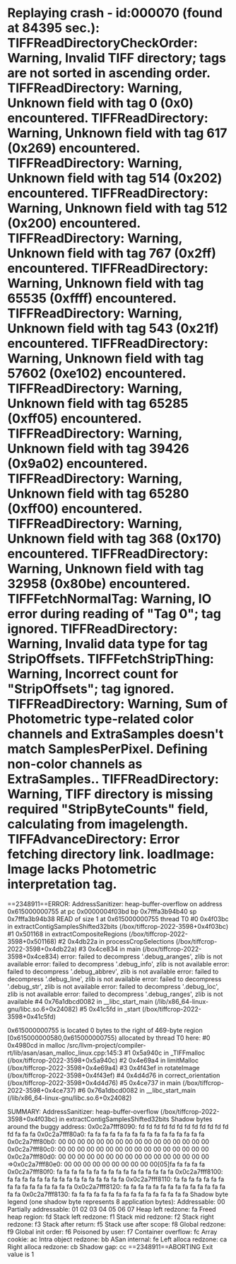 Replaying crash - id:000070 (found at 84395 sec.):
TIFFReadDirectoryCheckOrder: Warning, Invalid TIFF directory; tags are not sorted in ascending order.
TIFFReadDirectory: Warning, Unknown field with tag 0 (0x0) encountered.
TIFFReadDirectory: Warning, Unknown field with tag 617 (0x269) encountered.
TIFFReadDirectory: Warning, Unknown field with tag 514 (0x202) encountered.
TIFFReadDirectory: Warning, Unknown field with tag 512 (0x200) encountered.
TIFFReadDirectory: Warning, Unknown field with tag 767 (0x2ff) encountered.
TIFFReadDirectory: Warning, Unknown field with tag 65535 (0xffff) encountered.
TIFFReadDirectory: Warning, Unknown field with tag 543 (0x21f) encountered.
TIFFReadDirectory: Warning, Unknown field with tag 57602 (0xe102) encountered.
TIFFReadDirectory: Warning, Unknown field with tag 65285 (0xff05) encountered.
TIFFReadDirectory: Warning, Unknown field with tag 39426 (0x9a02) encountered.
TIFFReadDirectory: Warning, Unknown field with tag 65280 (0xff00) encountered.
TIFFReadDirectory: Warning, Unknown field with tag 368 (0x170) encountered.
TIFFReadDirectory: Warning, Unknown field with tag 32958 (0x80be) encountered.
TIFFFetchNormalTag: Warning, IO error during reading of "Tag 0"; tag ignored.
TIFFReadDirectory: Warning, Invalid data type for tag StripOffsets.
TIFFFetchStripThing: Warning, Incorrect count for "StripOffsets"; tag ignored.
TIFFReadDirectory: Warning, Sum of Photometric type-related color channels and ExtraSamples doesn't match SamplesPerPixel. Defining non-color channels as ExtraSamples..
TIFFReadDirectory: Warning, TIFF directory is missing required "StripByteCounts" field, calculating from imagelength.
TIFFAdvanceDirectory: Error fetching directory link.
loadImage: Image lacks Photometric interpretation tag.
=================================================================
==2348911==ERROR: AddressSanitizer: heap-buffer-overflow on address 0x615000000755 at pc 0x0000004f03bd bp 0x7fffa3b94b40 sp 0x7fffa3b94b38
READ of size 1 at 0x615000000755 thread T0
    #0 0x4f03bc in extractContigSamplesShifted32bits (/box/tiffcrop-2022-3598+0x4f03bc)
    #1 0x501168 in extractCompositeRegions (/box/tiffcrop-2022-3598+0x501168)
    #2 0x4db22a in processCropSelections (/box/tiffcrop-2022-3598+0x4db22a)
    #3 0x4ce834 in main (/box/tiffcrop-2022-3598+0x4ce834)
error: failed to decompress '.debug_aranges', zlib is not available
error: failed to decompress '.debug_info', zlib is not available
error: failed to decompress '.debug_abbrev', zlib is not available
error: failed to decompress '.debug_line', zlib is not available
error: failed to decompress '.debug_str', zlib is not available
error: failed to decompress '.debug_loc', zlib is not available
error: failed to decompress '.debug_ranges', zlib is not available
    #4 0x76a1dbcd0082 in __libc_start_main (/lib/x86_64-linux-gnu/libc.so.6+0x24082)
    #5 0x41c5fd in _start (/box/tiffcrop-2022-3598+0x41c5fd)

0x615000000755 is located 0 bytes to the right of 469-byte region [0x615000000580,0x615000000755)
allocated by thread T0 here:
    #0 0x4980cd in malloc /src/llvm-project/compiler-rt/lib/asan/asan_malloc_linux.cpp:145:3
    #1 0x5a940c in _TIFFmalloc (/box/tiffcrop-2022-3598+0x5a940c)
    #2 0x4e69a4 in limitMalloc (/box/tiffcrop-2022-3598+0x4e69a4)
    #3 0x4f43ef in rotateImage (/box/tiffcrop-2022-3598+0x4f43ef)
    #4 0x4d4d76 in correct_orientation (/box/tiffcrop-2022-3598+0x4d4d76)
    #5 0x4ce737 in main (/box/tiffcrop-2022-3598+0x4ce737)
    #6 0x76a1dbcd0082 in __libc_start_main (/lib/x86_64-linux-gnu/libc.so.6+0x24082)

SUMMARY: AddressSanitizer: heap-buffer-overflow (/box/tiffcrop-2022-3598+0x4f03bc) in extractContigSamplesShifted32bits
Shadow bytes around the buggy address:
  0x0c2a7fff8090: fd fd fd fd fd fd fd fd fd fd fd fd fd fa fa fa
  0x0c2a7fff80a0: fa fa fa fa fa fa fa fa fa fa fa fa fa fa fa fa
  0x0c2a7fff80b0: 00 00 00 00 00 00 00 00 00 00 00 00 00 00 00 00
  0x0c2a7fff80c0: 00 00 00 00 00 00 00 00 00 00 00 00 00 00 00 00
  0x0c2a7fff80d0: 00 00 00 00 00 00 00 00 00 00 00 00 00 00 00 00
=>0x0c2a7fff80e0: 00 00 00 00 00 00 00 00 00 00[05]fa fa fa fa fa
  0x0c2a7fff80f0: fa fa fa fa fa fa fa fa fa fa fa fa fa fa fa fa
  0x0c2a7fff8100: fa fa fa fa fa fa fa fa fa fa fa fa fa fa fa fa
  0x0c2a7fff8110: fa fa fa fa fa fa fa fa fa fa fa fa fa fa fa fa
  0x0c2a7fff8120: fa fa fa fa fa fa fa fa fa fa fa fa fa fa fa fa
  0x0c2a7fff8130: fa fa fa fa fa fa fa fa fa fa fa fa fa fa fa fa
Shadow byte legend (one shadow byte represents 8 application bytes):
  Addressable:           00
  Partially addressable: 01 02 03 04 05 06 07 
  Heap left redzone:       fa
  Freed heap region:       fd
  Stack left redzone:      f1
  Stack mid redzone:       f2
  Stack right redzone:     f3
  Stack after return:      f5
  Stack use after scope:   f8
  Global redzone:          f9
  Global init order:       f6
  Poisoned by user:        f7
  Container overflow:      fc
  Array cookie:            ac
  Intra object redzone:    bb
  ASan internal:           fe
  Left alloca redzone:     ca
  Right alloca redzone:    cb
  Shadow gap:              cc
==2348911==ABORTING
Exit value is 1
